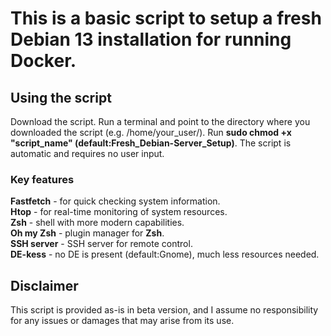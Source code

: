 # This is a basic script to setup a fresh Debian 13 installation for running Docker.


## Using the script

Download the script. Run a terminal and point to the directory where you downloaded the script (e.g. /home/your_user/). Run **sudo chmod +x "script_name" (default:Fresh_Debian-Server_Setup)**. The script is automatic and requires no user input.

### Key features

**Fastfetch** - for quick checking system information.  
**Htop** - for real-time monitoring of system resources.  
**Zsh** - shell with more modern capabilities.  
**Oh my Zsh** - plugin manager for **Zsh**.  
**SSH server** - SSH server for remote control.  
**DE-kess** - no DE is present (default:Gnome), much less resources needed.  

## Disclaimer

This script is provided as-is in beta version, and I assume no responsibility for any issues or damages that may arise from its use.
